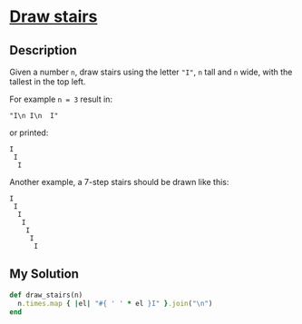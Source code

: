 # [Draw stairs](https://www.codewars.com/kata/5b4e779c578c6a898e0005c5)

## Description
Given a number `n`, draw stairs using the letter `"I"`, `n` tall and `n` wide, with the tallest in the top left.

For example `n = 3` result in:

`"I\n I\n  I"`

or printed:
```
I
 I
  I
```

Another example, a 7-step stairs should be drawn like this:
```
I
 I
  I
   I
    I
     I
      I
```

## My Solution
```ruby
def draw_stairs(n)
  n.times.map { |el| "#{ ' ' * el }I" }.join("\n")
end
```
